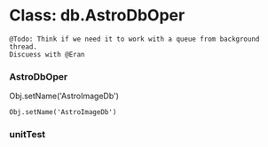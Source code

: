 # Class: db.AstroDbOper



    
    @Todo: Think if we need it to work with a queue from background thread.  
    Discuess with @Eran  
      
      
### AstroDbOper

Obj.setName('AstroImageDb')


    
    Obj.setName('AstroImageDb')  
      
### unitTest




    
